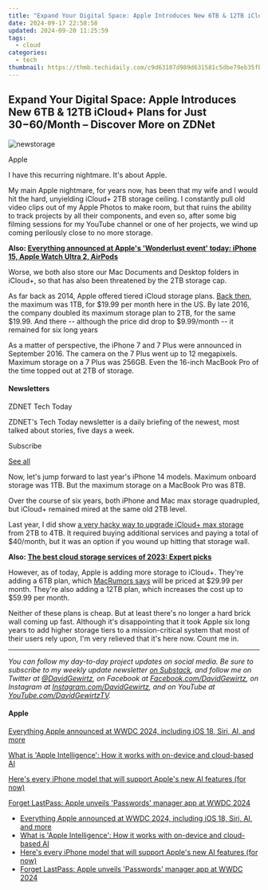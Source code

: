 ```yaml
---
title: "Expand Your Digital Space: Apple Introduces New 6TB & 12TB iCloud+ Plans for Just $30-$60/Month – Discover More on ZDNet"
date: 2024-09-17 22:58:58
updated: 2024-09-20 11:25:59
tags:
  - cloud
categories:
  - tech
thumbnail: https://thmb.techidaily.com/c9d63107d989d631581c5dbe79eb35fbfb926a1d51af5b4f90784c648af3957e.png
---
```


## Expand Your Digital Space: Apple Introduces New 6TB & 12TB iCloud+ Plans for Just $30-$60/Month – Discover More on ZDNet

![newstorage](https://www.zdnet.com/a/img/resize/36a74e6692189eeb14881a22fa0b6829ba3e65b7/2023/09/12/ace57ee1-b23d-4367-899a-53bfeef7d017/newstorage.jpg?auto=webp&width=1280)

Apple

I have this recurring nightmare. It's about Apple.

My main Apple nightmare, for years now, has been that my wife and I would hit the hard, unyielding iCloud+ 2TB storage ceiling. I constantly pull old video clips out of my Apple Photos to make room, but that ruins the ability to track projects by all their components, and even so, after some big filming sessions for my YouTube channel or one of her projects, we wind up coming perilously close to no more storage. 

**Also: [Everything announced at Apple's 'Wonderlust event' today: iPhone 15, Apple Watch Ultra 2, AirPods](https://www.zdnet.com/article/everything-announced-at-apples-wonderlust-event-today-iphone-15-apple-watch-ultra-2-airpods/)**

Worse, we both also store our Mac Documents and Desktop folders in iCloud+, so that has also been threatened by the 2TB storage cap. 

As far back as 2014, Apple offered tiered iCloud storage plans. [Back then](https://web.archive.org/web/20150226120424/http://support.apple.com/en-us/HT201238), the maximum was 1TB, for $19.99 per month here in the US. By late 2016, the company doubled its maximum storage plan to 2TB, for the same $19.99\. And there -- although the price did drop to $9.99/month -- it remained for six long years 

As a matter of perspective, the iPhone 7 and 7 Plus were announced in September 2016\. The camera on the 7 Plus went up to 12 megapixels. Maximum storage on a 7 Plus was 256GB. Even the 16-inch MacBook Pro of the time topped out at 2TB of storage. 

#### Newsletters

ZDNET Tech Today

ZDNET's Tech Today newsletter is a daily briefing of the newest, most talked about stories, five days a week.

 Subscribe

[See all](https://www.zdnet.com/newsletters/)

Now, let's jump forward to last year's iPhone 14 models. Maximum onboard storage was 1TB. But the maximum storage on a MacBook Pro was 8TB. 

Over the course of six years, both iPhone and Mac max storage quadrupled, but iCloud+ remained mired at the same old 2TB level. 

Last year, I did show [a very hacky way to upgrade iCloud+ max storage](https://www.zdnet.com/article/the-secret-hidden-way-you-can-double-apples-maximum-2tb-icloud-storage-limit/) from 2TB to 4TB. It required buying additional services and paying a total of $40/month, but it was an option if you wound up hitting that storage wall. 

**Also: [The best cloud storage services of 2023: Expert picks](https://www.zdnet.com/article/best-cloud-storage/)**

However, as of today, Apple is adding more storage to iCloud+. They're adding a 6TB plan, which [MacRumors says](https://9to5mac.com/2023/09/12/new-icloud-big-pricey-storage-tiers/) will be priced at $29.99 per month. They're also adding a 12TB plan, which increases the cost up to $59.99 per month. 

Neither of these plans is cheap. But at least there's no longer a hard brick wall coming up fast. Although it's disappointing that it took Apple six long years to add higher storage tiers to a mission-critical system that most of their users rely upon, I'm very relieved that it's here now. Count me in. 

---

_You can follow my day-to-day project updates on social media. Be sure to subscribe to my weekly update newsletter [on Substack](https://advancedgeekery.substack.com/), and follow me on Twitter at [@DavidGewirtz](https://twitter.com/davidgewirtz), on Facebook at [Facebook.com/DavidGewirtz](https://www.facebook.com/davidgewirtz), on Instagram at [Instagram.com/DavidGewirtz](https://www.instagram.com/DavidGewirtz/), and on YouTube at [YouTube.com/DavidGewirtzTV](https://www.youtube.com/user/DavidGewirtzTV)._

#### Apple

[Everything Apple announced at WWDC 2024, including iOS 18, Siri, AI, and more](https://www.zdnet.com/article/every-new-feature-apple-unveiled-for-iphone-ipad-mac-and-more-this-fall-including-ai/ "Everything Apple announced at WWDC 2024, including iOS 18, Siri, AI, and more")

[What is 'Apple Intelligence': How it works with on-device and cloud-based AI](https://www.zdnet.com/article/what-is-apple-intelligence-everything-to-know-about-ai-features-coming-to-iphones-macs-and-ipads/ "What is 'Apple Intelligence': How it works with on-device and cloud-based AI")

[Here's every iPhone model that will support Apple's new AI features (for now)](https://www.zdnet.com/article/ios-18-1-update-every-iphone-model-that-will-support-apples-new-ai-features-for-now/ "Here's every iPhone model that will support Apple's new AI features (for now)")

[Forget LastPass: Apple unveils 'Passwords' manager app at WWDC 2024](https://www.zdnet.com/article/forget-lastpass-apple-unveils-passwords-manager-app-at-wwdc-2024/ "Forget LastPass: Apple unveils 'Passwords' manager app at WWDC 2024")

* [Everything Apple announced at WWDC 2024, including iOS 18, Siri, AI, and more](https://www.zdnet.com/article/every-new-feature-apple-unveiled-for-iphone-ipad-mac-and-more-this-fall-including-ai/ "Everything Apple announced at WWDC 2024, including iOS 18, Siri, AI, and more")
* [What is 'Apple Intelligence': How it works with on-device and cloud-based AI](https://www.zdnet.com/article/what-is-apple-intelligence-everything-to-know-about-ai-features-coming-to-iphones-macs-and-ipads/ "What is 'Apple Intelligence': How it works with on-device and cloud-based AI")
* [Here's every iPhone model that will support Apple's new AI features (for now)](https://www.zdnet.com/article/ios-18-1-update-every-iphone-model-that-will-support-apples-new-ai-features-for-now/ "Here's every iPhone model that will support Apple's new AI features (for now)")
* [Forget LastPass: Apple unveils 'Passwords' manager app at WWDC 2024](https://www.zdnet.com/article/forget-lastpass-apple-unveils-passwords-manager-app-at-wwdc-2024/ "Forget LastPass: Apple unveils 'Passwords' manager app at WWDC 2024")

<ins class="adsbygoogle"
     style="display:block"
     data-ad-format="autorelaxed"
     data-ad-client="ca-pub-7571918770474297"
     data-ad-slot="1223367746"></ins>



<ins class="adsbygoogle"
     style="display:block"
     data-ad-client="ca-pub-7571918770474297"
     data-ad-slot="8358498916"
     data-ad-format="auto"
     data-full-width-responsive="true"></ins>
